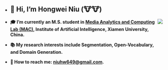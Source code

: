 - ## :wave: Hi, I’m Hongwei Niu (:cow::cow:)
<img align="right" src="https://github-readme-stats.vercel.app/api?username=nhw649&show_icons=true&theme=buefy&bg_color=ffffff&text_color=718096&icon_color=800080" />

- **:mortar_board: I’m currently an M.S. student in [Media Analytics and Computing Lab (MAC)](https://mac.xmu.edu.cn/), Institute of Artificial Intelligence, Xiamen University, China.**

- **:books: My research interests include Segmentation, Open-Vocabulary, and Domain Generation.**

- **:email: How to reach me: [niuhw649@gmail.com](niuhw649@gmail.com).**
